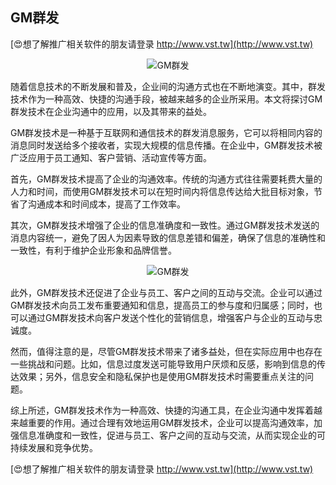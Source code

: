 ## **GM群发**

[😍想了解推广相关软件的朋友请登录 http://www.vst.tw](http://www.vst.tw)

 <center><img src="https://vst.tw/MP4/tuiguang/png/2.png" alt="GM群发"></center>

随着信息技术的不断发展和普及，企业间的沟通方式也在不断地演变。其中，群发技术作为一种高效、快捷的沟通手段，被越来越多的企业所采用。本文将探讨GM群发技术在企业沟通中的应用，以及其带来的益处。

GM群发技术是一种基于互联网和通信技术的群发消息服务，它可以将相同内容的消息同时发送给多个接收者，实现大规模的信息传播。在企业中，GM群发技术被广泛应用于员工通知、客户营销、活动宣传等方面。

首先，GM群发技术提高了企业的沟通效率。传统的沟通方式往往需要耗费大量的人力和时间，而使用GM群发技术可以在短时间内将信息传达给大批目标对象，节省了沟通成本和时间成本，提高了工作效率。

其次，GM群发技术增强了企业的信息准确度和一致性。通过GM群发技术发送的消息内容统一，避免了因人为因素导致的信息差错和偏差，确保了信息的准确性和一致性，有利于维护企业形象和品牌信誉。

 <center><img src="https://vst.tw/MP4/tuiguang/png/8.png" alt="GM群发"></center>

此外，GM群发技术还促进了企业与员工、客户之间的互动与交流。企业可以通过GM群发技术向员工发布重要通知和信息，提高员工的参与度和归属感；同时，也可以通过GM群发技术向客户发送个性化的营销信息，增强客户与企业的互动与忠诚度。

然而，值得注意的是，尽管GM群发技术带来了诸多益处，但在实际应用中也存在一些挑战和问题。比如，信息过度发送可能导致用户厌烦和反感，影响到信息的传达效果；另外，信息安全和隐私保护也是使用GM群发技术时需要重点关注的问题。

综上所述，GM群发技术作为一种高效、快捷的沟通工具，在企业沟通中发挥着越来越重要的作用。通过合理有效地运用GM群发技术，企业可以提高沟通效率，加强信息准确度和一致性，促进与员工、客户之间的互动与交流，从而实现企业的可持续发展和竞争优势。

[😍想了解推广相关软件的朋友请登录 http://www.vst.tw](http://www.vst.tw)




